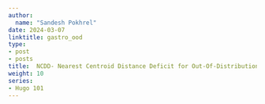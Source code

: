 ```yaml
---
author:
  name: "Sandesh Pokhrel"
date: 2024-03-07
linktitle: gastro_ood
type:
- post
- posts
title:  NCDD- Nearest Centroid Distance Deficit for Out-Of-Distribution (OOD) Detection in Gastrointestional Vision (2024, under review)
weight: 10
series:
- Hugo 101
---
```


